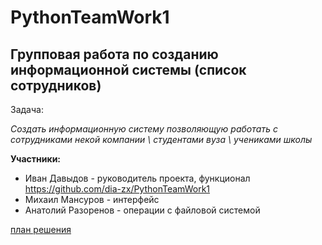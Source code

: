 # PythonTeamWork1

## Групповая работа по созданию информационной системы (список сотрудников)

Задача:

_Создать информационную систему позволяющую работать с сотрудниками некой компании \ студентами вуза \ учениками школы_

__Участники:__
- Иван Давыдов - руководитель проекта, функционал 
<https://github.com/dia-zx/PythonTeamWork1>
- Михаил Мансуров - интерфейс
- Анатолий Разоренов - операции с файловой системой

[план решения](Plan.png)
